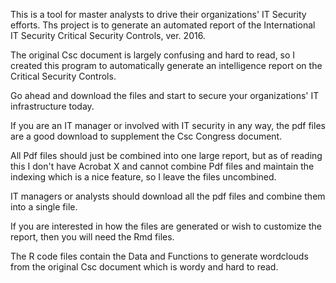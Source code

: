 This is a tool for master analysts to drive their organizations' IT Security efforts. Ths project is to generate an automated report of the International IT Security Critical Security Controls, ver. 2016. 

The original Csc document is largely confusing and hard to read, so I created this program to automatically generate an intelligence report on the Critical Security Controls. 

Go ahead and download the files and start to secure your organizations' IT infrastructure today. 

If you are an IT manager or involved with IT security in any way, the pdf files are a good download to supplement the Csc Congress document. 

All Pdf files should just be combined into one large report, but as of reading this I don't have Acrobat X and cannot combine Pdf files and maintain the indexing which is a nice feature, so I leave the files uncombined. 

IT managers or analysts should download all the pdf files and combine them into a single file. 

If you are interested in how the files are generated or wish to customize the report, then you will need the Rmd files. 

The R code files contain the Data and Functions to generate wordclouds from the original Csc document which is wordy and hard to read. 